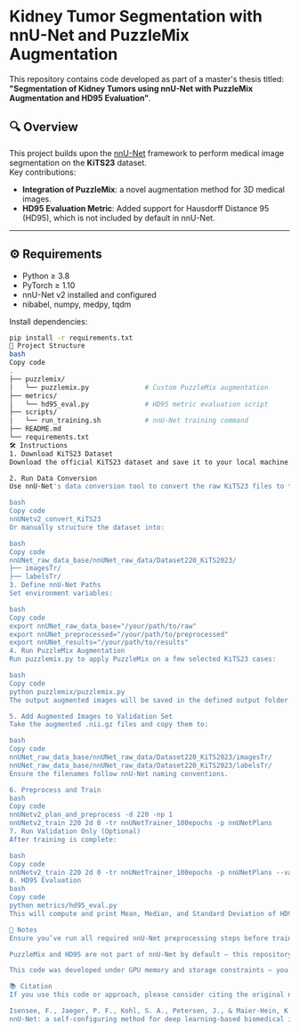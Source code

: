 # Kidney Tumor Segmentation with nnU-Net and PuzzleMix Augmentation

This repository contains code developed as part of a master's thesis titled:  
**"Segmentation of Kidney Tumors using nnU-Net with PuzzleMix Augmentation and HD95 Evaluation"**.

## 🔍 Overview

This project builds upon the [nnU-Net](https://github.com/MIC-DKFZ/nnUNet) framework to perform medical image segmentation on the **KiTS23** dataset.  
Key contributions:
- **Integration of PuzzleMix**: a novel augmentation method for 3D medical images.
- **HD95 Evaluation Metric**: Added support for Hausdorff Distance 95 (HD95), which is not included by default in nnU-Net.

---

## ⚙️ Requirements

- Python ≥ 3.8
- PyTorch ≥ 1.10
- nnU-Net v2 installed and configured
- nibabel, numpy, medpy, tqdm

Install dependencies:
```bash
pip install -r requirements.txt
📁 Project Structure
bash
Copy code
.
├── puzzlemix/
│   └── puzzlemix.py              # Custom PuzzleMix augmentation
├── metrics/
│   └── hd95_eval.py              # HD95 metric evaluation script
├── scripts/
│   └── run_training.sh           # nnU-Net training command
├── README.md
└── requirements.txt
🛠️ Instructions
1. Download KiTS23 Dataset
Download the official KiTS23 dataset and save it to your local machine.

2. Run Data Conversion
Use nnU-Net's data conversion tool to convert the raw KiTS23 files to the nnUNet format:

bash
Copy code
nnUNetv2_convert_KiTS23
Or manually structure the dataset into:

bash
Copy code
nnUNet_raw_data_base/nnUNet_raw_data/Dataset220_KiTS2023/
├── imagesTr/
├── labelsTr/
3. Define nnU-Net Paths
Set environment variables:

bash
Copy code
export nnUNet_raw_data_base="/your/path/to/raw"
export nnUNet_preprocessed="/your/path/to/preprocessed"
export nnUNet_results="/your/path/to/results"
4. Run PuzzleMix Augmentation
Run puzzlemix.py to apply PuzzleMix on a few selected KiTS23 cases:

bash
Copy code
python puzzlemix/puzzlemix.py
The output augmented images will be saved in the defined output folder.

5. Add Augmented Images to Validation Set
Take the augmented .nii.gz files and copy them to:

bash
Copy code
nnUNet_raw_data_base/nnUNet_raw_data/Dataset220_KiTS2023/imagesTr/
nnUNet_raw_data_base/nnUNet_raw_data/Dataset220_KiTS2023/labelsTr/
Ensure the filenames follow nnU-Net naming conventions.

6. Preprocess and Train
bash
Copy code
nnUNetv2_plan_and_preprocess -d 220 -np 1
nnUNetv2_train 220 2d 0 -tr nnUNetTrainer_100epochs -p nnUNetPlans
7. Run Validation Only (Optional)
After training is complete:

bash
Copy code
nnUNetv2_train 220 2d 0 -tr nnUNetTrainer_100epochs -p nnUNetPlans --val
8. HD95 Evaluation
bash
Copy code
python metrics/hd95_eval.py
This will compute and print Mean, Median, and Standard Deviation of HD95 for validation results.

📌 Notes
Ensure you’ve run all required nnU-Net preprocessing steps before training.

PuzzleMix and HD95 are not part of nnU-Net by default — this repository provides extensions for them.

This code was developed under GPU memory and storage constraints — you may need to adjust batch_size, patch_size, or augment fewer samples if using limited hardware.

📚 Citation
If you use this code or approach, please consider citing the original nnU-Net paper:

Isensee, F., Jaeger, P. F., Kohl, S. A., Petersen, J., & Maier-Hein, K. H. (2021).
nnU-Net: a self-configuring method for deep learning-based biomedical image segmentation. Nature Methods, 18(2), 203–211.
